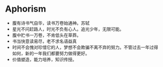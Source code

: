 # Aphorism

* 腹有诗书气自华，读书万卷始通神。苏轼 ​
* 星光不问赶路人，时光不负有心人。追光少年，无限可能。
* 腹中贮书一万卷，不肯低头在草莽。
* 书当快意读易尽，老不求名语益真
* 时间不会愧对珍惜它的人，梦想不会欺骗不离不弃的努力。不管过去一年过得如何，新的一年我们都要努力做得更好。
* 价值塑造，能力培养，知识传授。
